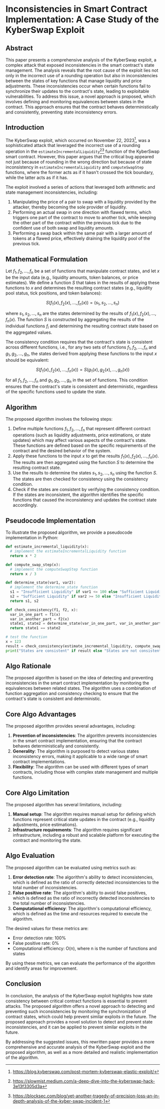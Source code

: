 # Inconsistencies in Smart Contract Implementation: A Case Study of the KyberSwap Exploit

## Abstract

This paper presents a comprehensive analysis of the KyberSwap exploit, a complex attack that exposed inconsistencies in the smart contract's state management. The analysis reveals that the root cause of the exploit lies not only in the incorrect use of a rounding operation but also in inconsistencies between the states of key functions that manage liquidity and price adjustments. These inconsistencies occur when certain functions fail to synchronize their updates to the contract's state, leading to exploitable vulnerabilities. To address this issue, a novel approach is proposed, which involves defining and monitoring equivalences between states in the contract. This approach ensures that the contract behaves deterministically and consistently, preventing state inconsistency errors.

## Introduction

The KyberSwap exploit, which occurred on November 22, 2023[^1], was a sophisticated attack that leveraged the incorrect use of a rounding operation in the `estimateIncrementalLiquidity`[^2][^3] function of the KyberSwap smart contract. However, this paper argues that the critical bug appeared not just because of rounding in the wrong direction but because of state inconsistency in `estimateIncrementalLiquidity` and `computeSwapStep` functions, where the former acts as if it hasn't crossed the tick boundary, while the latter acts as if it has.

The exploit involved a series of actions that leveraged both arithmetic and state management inconsistencies, including:

1. Manipulating the price of a pair to swap with a liquidity provided by the attacker, thereby becoming the sole provider of liquidity.
2. Performing an actual swap in one direction with flawed terms, which triggers one part of the contract to move to another tick, while keeping the other part of the contract within the previous tick due to the confident use of both swap and liquidity amounts.
3. Performing a swap back within the same pair with a larger amount of tokens at a flawed price, effectively draining the liquidity pool of the previous tick.

## Mathematical Formulation

Let $f_1, f_2, \ldots, f_n$ be a set of functions that manipulate contract states, and let $x$ be the input data (e.g., liquidity amounts, token balances, or price estimates). We define a function $S$ that takes in the results of applying these functions to $x$ and determines the resulting contract states (e.g., liquidity pool status, tick positions, and token balances):

$$S(f_1(x), f_2(x), \ldots, f_n(x)) = (s_1, s_2, \ldots, s_n)$$

where $s_1, s_2, \ldots, s_n$ are the states determined by the results of $f_1(x), f_2(x), \ldots, f_n(x)$. The function $S$ is constructed by aggregating the results of the individual functions $f_i$ and determining the resulting contract state based on the aggregated values.

The consistency condition requires that the contract's state is consistent across different functions, i.e., for any two sets of functions $f_1, f_2, \ldots, f_n$ and $g_1, g_2, \ldots, g_n$, the states derived from applying these functions to the input $x$ should be equivalent:

$$ S(f_1(x), f_2(x), \ldots, f_n(x)) = S(g_1(x), g_2(x), \ldots, g_n(x)) $$

for all $f_1, f_2, \ldots, f_n$ and $g_1, g_2, \ldots, g_n$ in the set of functions. This condition ensures that the contract's state is consistent and deterministic, regardless of the specific functions used to update the state.

## Algorithm

The proposed algorithm involves the following steps:

1. Define multiple functions $f_1, f_2, \ldots, f_n$ that represent different contract operations (such as liquidity adjustments, price estimations, or state updates) which may affect various aspects of the contract's state. These functions are defined based on the specific requirements of the contract and the desired behavior of the system.
2. Apply these functions to the input $x$ to get the results $f_1(x), f_2(x), \ldots, f_n(x)$. The results are then aggregated using the function $S$ to determine the resulting contract state.
3. Use the results to determine the states $s_1, s_2, \ldots, s_n$ using the function $S$. The states are then checked for consistency using the consistency condition.
4. Check if the states are consistent by verifying the consistency condition. If the states are inconsistent, the algorithm identifies the specific functions that caused the inconsistency and updates the contract state accordingly.

## Pseudocode Implementation

To illustrate the proposed algorithm, we provide a pseudocode implementation in Python:
```python
def estimate_incremental_liquidity(x):
  # implement the estimateIncrementalLiquidity function
  return x * 2

def compute_swap_step(x):
  # implement the computeSwapStep function
  return x / 3

def determine_state(var1, var2):
  # implement the determine_state function
  s1 = "Insufficient Liquidity" if var1 <= 100 else "Sufficient Liquidity"
  s2 = "Sufficient Liquidity" if var2 >= 50 else "Insufficient Liquidity"
  return s1, s2

def check_consistency(f1, f2, x):
  var_in_one_part = f1(x)
  var_in_another_part = f2(x)
  state1, state2 = determine_state(var_in_one_part, var_in_another_part)
  return state1 == state2

# test the function
x = 123
result = check_consistency(estimate_incremental_liquidity, compute_swap_step, x)
print("States are consistent" if result else "States are not consistent")
```

## Algo Rationale

The proposed algorithm is based on the idea of detecting and preventing inconsistencies in the smart contract implementation by monitoring the equivalences between related states. The algorithm uses a combination of function aggregation and consistency checking to ensure that the contract's state is consistent and deterministic.

## Core Algo Advantages

The proposed algorithm provides several advantages, including:

1. **Prevention of inconsistencies**: The algorithm prevents inconsistencies in the smart contract implementation, ensuring that the contract behaves deterministically and consistently.
2. **Generality**: The algorithm is purposed to detect various states inconsistency errors, making it applicable to a wide range of smart contract implementations.
3. **Flexibility**: The algorithm can be used with different types of smart contracts, including those with complex state management and multiple functions.

## Core Algo Limitation

The proposed algorithm has several limitations, including:

1. **Manual setup**: The algorithm requires manual setup for defining which functions represent critical state updates in the contract (e.g., liquidity adjustments, price estimations).
2. **Infrastructure requirements**: The algorithm requires significant infrastructure, including a robust and scalable platform for executing the contract and monitoring the state.

## Algo Evaluation

The proposed algorithm can be evaluated using metrics such as:

1. **Error detection rate**: The algorithm's ability to detect inconsistencies, which is defined as the ratio of correctly detected inconsistencies to the total number of inconsistencies.
2. **False positive rate**: The algorithm's ability to avoid false positives, which is defined as the ratio of incorrectly detected inconsistencies to the total number of inconsistencies.
3. **Computational efficiency**: The algorithm's computational efficiency, which is defined as the time and resources required to execute the algorithm.

The desired values for these metrics are:

* Error detection rate: 100%
* False positive rate: 0%
* Computational efficiency: O(n), where n is the number of functions and states

By using these metrics, we can evaluate the performance of the algorithm and identify areas for improvement.

## Conclusion

In conclusion, the analysis of the KyberSwap exploit highlights how state consistency between critical contract functions is essential to prevent attacks. The proposed algorithm offers a novel approach to detecting and preventing such inconsistencies by monitoring the synchronization of contract states, which could help prevent similar exploits in the future. The proposed approach provides a novel solution to detect and prevent state inconsistencies, and it can be applied to prevent similar exploits in the future.

By addressing the suggested issues, this rewritten paper provides a more comprehensive and accurate analysis of the KyberSwap exploit and the proposed algorithm, as well as a more detailed and realistic implementation of the algorithm.


[^1]: https://blog.kyberswap.com/post-mortem-kyberswap-elastic-exploit/
[^2]: https://slowmist.medium.com/a-deep-dive-into-the-kyberswap-hack-3e13f3305d3a
[^3]: https://blocksec.com/blog/yet-another-tragedy-of-precision-loss-an-in-depth-analysis-of-the-kyber-swap-incident-1
